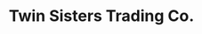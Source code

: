 ---
title: "Twin Sisters Trading Co."
url: /white-sulphur-springs/twin-sisters-trading-co/
shop: alcohol
---